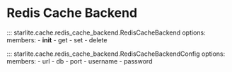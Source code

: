 # Redis Cache Backend

::: starlite.cache.redis_cache_backend.RedisCacheBackend
    options:
        members:
            - __init__
            - get
            - set
            - delete

::: starlite.cache.redis_cache_backend.RedisCacheBackendConfig
    options:
        members:
            - url
            - db
            - port
            - username
            - password

